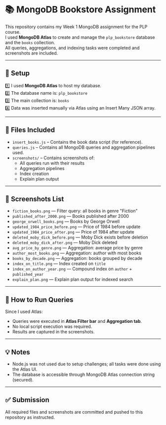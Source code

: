 # 📚 MongoDB Bookstore Assignment

This repository contains my Week 1 MongoDB assignment for the PLP course.  
I used **MongoDB Atlas** to create and manage the `plp_bookstore` database and the `books` collection.  
All queries, aggregations, and indexing tasks were completed and screenshots are included.

---

## 🚀 Setup

1️⃣ I used **MongoDB Atlas** to host my database.  
2️⃣ The database name is: `plp_bookstore`  
3️⃣ The main collection is: `books`  
4️⃣ Data was inserted manually via Atlas using an Insert Many JSON array.  

---

## 📂 Files Included

- `insert_books.js` – Contains the book data script (for reference).  
- `queries.js` – Contains all MongoDB queries and aggregation pipelines used.  
- `screenshots/` – Contains screenshots of:
  - All queries run with their results
  - Aggregation pipelines
  - Index creation
  - Explain plan output

---

## 📸 Screenshots List

- `fiction_books.png` — Filter query: all books in genre "Fiction"
- `published_after_2000.png` — Books published after 2000
- `george_orwell_books.png` — Books by George Orwell
- `updated_1984_price_before.png` — Price of 1984 before update  
- `updated_1984_price_after.png` — Price of 1984 after update  
- `deleted_moby_dick_before.png` — Moby Dick exists before deletion  
- `deleted_moby_dick_after.png` — Moby Dick deleted  
- `avg_price_by_genre.png` — Aggregation: average price by genre  
- `author_most_books.png` — Aggregation: author with most books  
- `books_by_decade.png` — Aggregation: books grouped by decade  
- `index_on_title.png` — Index created on `title`
- `index_on_author_year.png` — Compound index on `author` + `published_year`
- `explain_plan.png` — Explain plan output for indexed search

---

## 📝 How to Run Queries

Since I used Atlas:
- Queries were executed in **Atlas Filter bar** and **Aggregation tab**.
- No local script execution was required.
- Results are captured in the screenshots.

---

## 💡 Notes

- Node.js was not used due to setup challenges; all tasks were done using the Atlas UI.
- The database is accessible through MongoDB Atlas connection string (secured).  

---

## ✅ Submission

All required files and screenshots are committed and pushed to this repository as instructed.

